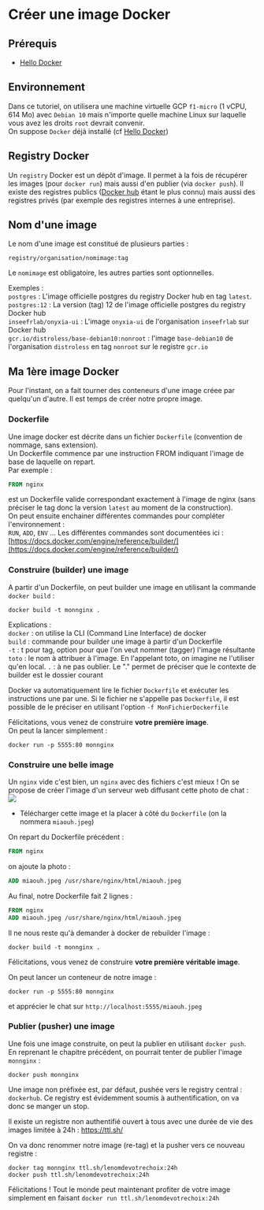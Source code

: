 # Créer une image Docker

## Prérequis

- [Hello Docker](../hello/README.md)

## Environnement

Dans ce tutoriel, on utilisera une machine virtuelle GCP `f1-micro` (1 vCPU, 614 Mo) avec `Debian 10` mais n'importe quelle machine Linux sur laquelle vous avez les droits `root` devrait convenir.  
On suppose `Docker` déjà installé (cf [Hello Docker](../hello/README.md))

## Registry Docker

Un `registry` Docker est un dépôt d'image. Il permet à la fois de récupérer les images (pour `docker run`) mais aussi d'en publier (via `docker push`). Il existe des registres publics ([Docker hub](https://hub.docker.com/) étant le plus connu) mais aussi des registres privés (par exemple des registres internes à une entreprise).

## Nom d'une image

Le nom d'une image est constitué de plusieurs parties :

`registry/organisation/nomimage:tag`

Le `nomimage` est obligatoire, les autres parties sont optionnelles.

Exemples :  
`postgres` : L'image officielle postgres du registry Docker hub en tag `latest`.  
`postgres:12` : La version (tag) 12 de l'image officielle postgres du registry Docker hub  
`inseefrlab/onyxia-ui` : L'image `onyxia-ui` de l'organisation `inseefrlab` sur Docker hub  
`gcr.io/distroless/base-debian10:nonroot` : l'image `base-debian10` de l'organisation `distroless` en tag `nonroot` sur le registre `gcr.io`

## Ma 1ère image Docker

Pour l'instant, on a fait tourner des conteneurs d'une image créee par quelqu'un d'autre. Il est temps de créer notre propre image.

### Dockerfile

Une image docker est décrite dans un fichier `Dockerfile` (convention de nommage, sans extension).  
Un Dockerfile commence par une instruction FROM indiquant l'image de base de laquelle on repart.  
Par exemple :

```Dockerfile
FROM nginx
```

est un Dockerfile valide correspondant exactement à l'image de nginx (sans préciser le tag donc la version `latest` au moment de la construction).  
On peut ensuite enchainer différentes commandes pour compléter l'environnement :  
`RUN`, `ADD`, `ENV` ... Les différentes commandes sont documentées ici : [https://docs.docker.com/engine/reference/builder/](https://docs.docker.com/engine/reference/builder/)

### Construire (builder) une image

A partir d'un Dockerfile, on peut builder une image en utilisant la commande `docker build` :

```
docker build -t monnginx .
```

Explications :  
`docker` : on utilise la CLI (Command Line Interface) de docker  
`build` : commande pour builder une image à partir d'un Dockerfile  
`-t` : t pour tag, option pour que l'on veut nommer (tagger) l'image résultante  
`toto` : le nom à attribuer à l'image. En l'appelant toto, on imagine ne l'utiliser qu'en local.
`.` : à ne pas oublier. Le "." permet de préciser que le contexte de builder est le dossier courant

Docker va automatiquement lire le fichier `Dockerfile` et exécuter les instructions une par une. Si le fichier ne s'appelle pas `Dockerfile`, il est possible de le préciser en utilisant l'option `-f MonFichierDockerfile`

Félicitations, vous venez de construire **votre première image**.  
On peut la lancer simplement :

```
docker run -p 5555:80 monnginx
```

### Construire une belle image

Un `nginx` vide c'est bien, un `nginx` avec des fichiers c'est mieux ! On se propose de créer l'image d'un serveur web diffusant cette photo de chat :  
![](https://avatars0.githubusercontent.com/u/3159134?s=460&u=fca5f7a1912acbfb786e4933f44f927bf0288313&v=4)

- Télécharger cette image et la placer à côté du `Dockerfile` (on la nommera `miaouh.jpeg`)

On repart du Dockerfile précédent :

```Dockerfile
FROM nginx
```

on ajoute la photo :

```Dockerfile
ADD miaouh.jpeg /usr/share/nginx/html/miaouh.jpeg
```

Au final, notre Dockerfile fait 2 lignes :

```Dockerfile
FROM nginx
ADD miaouh.jpeg /usr/share/nginx/html/miaouh.jpeg
```

Il ne nous reste qu'à demander à docker de rebuilder l'image :

```
docker build -t monnginx .
```

Félicitations, vous venez de construire **votre première véritable image**.

On peut lancer un conteneur de notre image :

```
docker run -p 5555:80 monnginx
```

et apprécier le chat sur `http://localhost:5555/miaouh.jpeg`

### Publier (pusher) une image

Une fois une image construite, on peut la publier en utilisant `docker push`.  
En reprenant le chapitre précédent, on pourrait tenter de publier l'image `monnginx` :

```
docker push monnginx
```

Une image non préfixée est, par défaut, pushée vers le registry central : `dockerhub`. Ce registry est évidemment soumis à authentification, on va donc se manger un stop.

Il existe un registre non authentifié ouvert à tous avec une durée de vie des images limitée à 24h : https://ttl.sh/

On va donc renommer notre image (re-tag) et la pusher vers ce nouveau registre :

```
docker tag monnginx ttl.sh/lenomdevotrechoix:24h
docker push ttl.sh/lenomdevotrechoix:24h
```

Félicitations ! Tout le monde peut maintenant profiter de votre image simplement en faisant `docker run ttl.sh/lenomdevotrechoix:24h`
